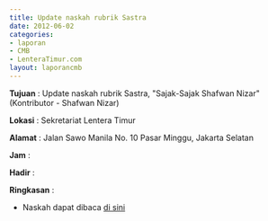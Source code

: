 ```yaml
---
title: Update naskah rubrik Sastra
date: 2012-06-02
categories:
- laporan
- CMB
- LenteraTimur.com
layout: laporancmb
---
```


**Tujuan** : Update naskah rubrik Sastra, "Sajak-Sajak Shafwan Nizar" (Kontributor - Shafwan Nizar)

**Lokasi** : Sekretariat Lentera Timur 

**Alamat** : Jalan Sawo Manila No. 10 Pasar Minggu, Jakarta Selatan

**Jam** : 

**Hadir** :  


**Ringkasan** : 
* Naskah dapat dibaca [di sini](http://www.lenteratimur.com/2012/06/sajak-sajak-shafwan-nizar/)
